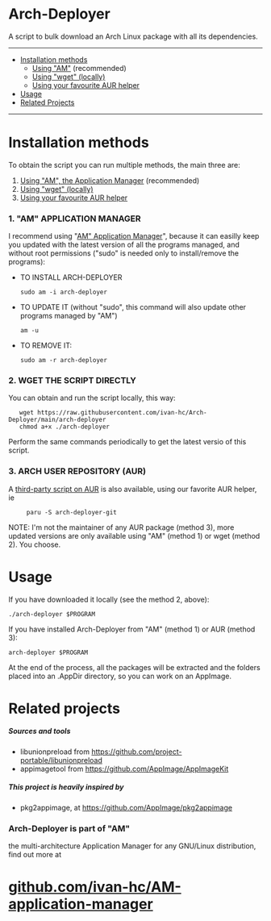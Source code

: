 # Arch-Deployer
A script to bulk download an Arch Linux package with all its dependencies.

--------------------------------------------------------------------
- [Installation methods](#installation-methods)
     - [Using "AM"](#1-am-application-manager) (recommended)
     - [Using "wget" (locally)](#2-wget-the-script-directly)
     - [Using your favourite AUR helper](#3-arch-user-repository-aur)
- [Usage](#usage)
- [Related Projects](#related-projects)
--------------------------------------------------------------------
# Installation methods
To obtain the script you can run multiple methods, the main three are:
 1. [Using "AM", the Application Manager](#1-am-application-manager) (recommended)
 2. [Using "wget" (locally)](#2-wget-the-script-directly)
 3. [Using your favourite AUR helper](#3-arch-user-repository-aur)

### 1. "AM" APPLICATION MANAGER
I recommend using "[AM" Application Manager](https://github.com/ivan-hc/AM-application-manager)", because it can easilly keep you updated with the latest version of all the programs managed, and without root permissions ("sudo" is needed only to install/remove the programs):
   - TO INSTALL ARCH-DEPLOYER
    
         sudo am -i arch-deployer
   - TO UPDATE IT (without "sudo", this command will also update other programs managed by "AM")
    
         am -u
   - TO REMOVE IT:
   
         sudo am -r arch-deployer     
### 2. WGET THE SCRIPT DIRECTLY
You can obtain and run the script locally, this way:
   
       wget https://raw.githubusercontent.com/ivan-hc/Arch-Deployer/main/arch-deployer
       chmod a+x ./arch-deployer
Perform the same commands periodically to get the latest versio of this script.

### 3. ARCH USER REPOSITORY (AUR)
A [third-party script on AUR](https://aur.archlinux.org/packages/arch-deployer-git/) is also available, using our favorite AUR helper, ie
    
         paru -S arch-deployer-git

NOTE: I'm not the maintainer of any AUR package (method 3), more updated versions are only available using "AM" (method 1) or wget (method 2). You choose.

# Usage
If you have downloaded it locally (see the method 2, above):

    ./arch-deployer $PROGRAM

If you have installed Arch-Deployer from "AM" (method 1) or AUR (method 3):

    arch-deployer $PROGRAM
  
At the end of the process, all the packages will be extracted and the folders placed into an .AppDir directory, so you can work on an AppImage.

# Related projects
##### Sources and tools
- libunionpreload from https://github.com/project-portable/libunionpreload
- appimagetool from https://github.com/AppImage/AppImageKit

##### This project is heavily inspired by
- pkg2appimage, at https://github.com/AppImage/pkg2appimage

### Arch-Deployer is part of "AM"
the multi-architecture Application Manager for any GNU/Linux distribution, find out more at
# [github.com/ivan-hc/AM-application-manager](https://github.com/ivan-hc/AM-application-manager)
